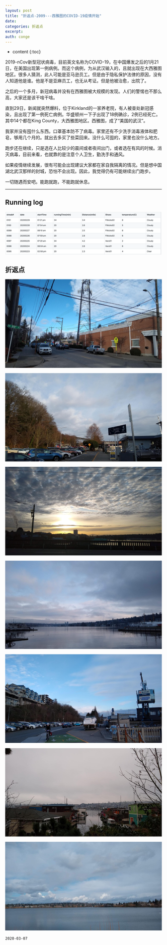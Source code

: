```yaml
---
layout: post
title: "折返点-2009---西雅图的COVID-19疫情开始"
date:
categories: 折返点
excerpt:
auth: conge
---
```

* content
{:toc}

2019-nCov新型冠状病毒，目前英文名称为COVID-19，在中国爆发之后的1月21日，在美国出现第一例病例。而这个病例，为从武汉输入的，且就出现在大西雅图地区。很多人猜测，此人可能是亚马逊员工。但是由于隐私保护法律的原因，没有人知道他是谁。他是不是亚麻员工，也无从考证。但是他被治愈，出院了。

之后的一个多月，新冠病毒并没有在西雅图被大规模的发现。人们的警惕也不那么高，大家还是该干啥干啥。

直到29日，新闻就突然爆料，位于Kirkland的一家养老院，有人被查处新冠感染，且出现了第一例死亡病例。华盛顿州一下子出现了18例确诊，2例已经死亡。其中14个都在King County，大西雅图地区。西雅图，成了“美国的武汉”。

我家并没有囤什么东西。口罩基本防不了病毒。家里还有不少洗手消毒液体和肥皂，够用几个月的。就出去多买了些菜回来。没什么可囤的，家里也没什么地方。

跑步还在继续，只是选在人比较少的晨间或者夜间出门，或者选在有风的时候。消灭病毒，目前来看，也就靠的是注意个人卫生，勤洗手和通风。

如果疫情继续发展，很有可能会出现建议大家都在家自我隔离的情况。但是想中国湖北武汉那样的封城，恐怕不会出现。因此，我觉得仍有可能继续出门跑步。

一切随遇而安吧。能跑就跑，不能跑就休息。

-----

## Running log

![Running log week 09, 2020](/assets/images/折返点/118382-954182fa694faeb0.png)

## 折返点

![20200223.jpg](/assets/images/折返点/118382-fe432f578baa1eca.jpg)

![20200224.jpg](/assets/images/折返点/118382-0a81af10fc238434.jpg)

![20200225.jpg](/assets/images/折返点/118382-e1fa27181e1a9c00.jpg)

![20200226.jpg](/assets/images/折返点/118382-67ea82e0ccf7c662.jpg)

![20200227.jpg](/assets/images/折返点/118382-8367119504c46887.jpg)

![20200228.jpg](/assets/images/折返点/118382-d9a4ce29ad3b181f.jpg)

![20200229.jpg](/assets/images/折返点/118382-49c6471e585b314e.jpg)


```
2020-03-07
```
